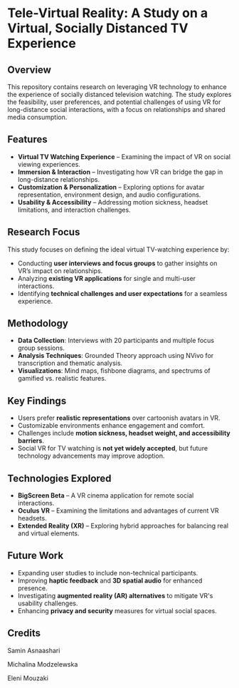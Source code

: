# Tele-Virtual Reality: A Study on a Virtual, Socially Distanced TV Experience

## Overview
This repository contains research on leveraging VR technology to enhance the experience of socially distanced television watching. The study explores the feasibility, user preferences, and potential challenges of using VR for long-distance social interactions, with a focus on relationships and shared media consumption.

## Features
- **Virtual TV Watching Experience** – Examining the impact of VR on social viewing experiences.
- **Immersion & Interaction** – Investigating how VR can bridge the gap in long-distance relationships.
- **Customization & Personalization** – Exploring options for avatar representation, environment design, and audio configurations.
- **Usability & Accessibility** – Addressing motion sickness, headset limitations, and interaction challenges.

## Research Focus
This study focuses on defining the ideal virtual TV-watching experience by:
- Conducting **user interviews and focus groups** to gather insights on VR’s impact on relationships.
- Analyzing **existing VR applications** for single and multi-user interactions.
- Identifying **technical challenges and user expectations** for a seamless experience.

## Methodology
- **Data Collection**: Interviews with 20 participants and multiple focus group sessions.
- **Analysis Techniques**: Grounded Theory approach using NVivo for transcription and thematic analysis.
- **Visualizations**: Mind maps, fishbone diagrams, and spectrums of gamified vs. realistic features.

## Key Findings
- Users prefer **realistic representations** over cartoonish avatars in VR.
- Customizable environments enhance engagement and comfort.
- Challenges include **motion sickness, headset weight, and accessibility barriers**.
- Social VR for TV watching is **not yet widely accepted**, but future technology advancements may improve adoption.

## Technologies Explored
- **BigScreen Beta** – A VR cinema application for remote social interactions.
- **Oculus VR** – Examining the limitations and advantages of current VR headsets.
- **Extended Reality (XR)** – Exploring hybrid approaches for balancing real and virtual elements.

## Future Work
- Expanding user studies to include non-technical participants.
- Improving **haptic feedback** and **3D spatial audio** for enhanced presence.
- Investigating **augmented reality (AR) alternatives** to mitigate VR's usability challenges.
- Enhancing **privacy and security** measures for virtual social spaces.

## Credits
Samin Asnaashari

Michalina Modzelewska

Eleni Mouzaki
